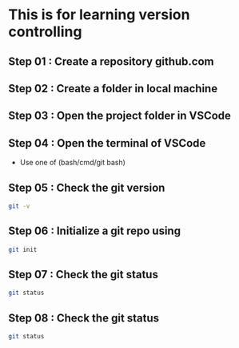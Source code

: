 # This is for learning version controlling

## Step 01 : Create a repository github.com

## Step 02 : Create a folder in local machine

## Step 03 : Open the project folder in VSCode

## Step 04 : Open the terminal of VSCode

- Use one of (bash/cmd/git bash)

## Step 05 : Check the git version

```bash
git -v
```

## Step 06 : Initialize a git repo using

```bash
git init
```

## Step 07 : Check the git status

```bash
git status
```

## Step 08 : Check the git status

```bash
git status
```
